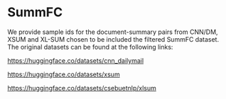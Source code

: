 # SummFC
We provide sample ids for the document-summary pairs from CNN/DM, XSUM and XL-SUM chosen to be included the filtered SummFC dataset. The original datasets can be found at the following links:

https://huggingface.co/datasets/cnn_dailymail

https://huggingface.co/datasets/xsum

https://huggingface.co/datasets/csebuetnlp/xlsum
